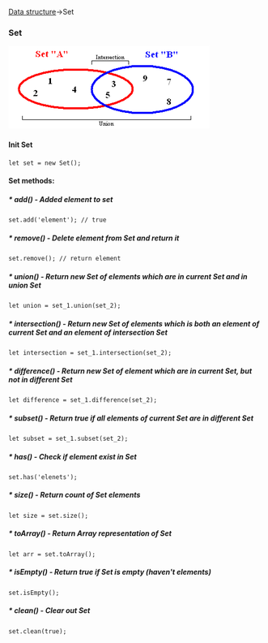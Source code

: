 [Data structure](https://github.com/rodiosheek/data-structures)->Set

### Set
![Set](https://github.com/rodiosheek/data-structures/blob/master/src/lib/data-structure/set/Set.png)

#### Init Set
```
let set = new Set();
```
#### Set methods: 
##### * add() - Added element to set
```
set.add('element'); // true
```
##### * remove() - Delete element from Set and return it
```
set.remove(); // return element
```
##### * union() - Return new Set of elements which are in current Set and in union Set
```
let union = set_1.union(set_2);
```
##### * intersection() - Return new Set of elements which is both an element of current Set  and an element of intersection Set
```
let intersection = set_1.intersection(set_2);
```
##### * difference() - Return new Set of element which are in current Set, but not in different Set
```
let difference = set_1.difference(set_2);
```
##### * subset() - Return true if all elements of current Set are in different Set
```
let subset = set_1.subset(set_2);
```
##### * has() - Check if element exist in Set
```
set.has('elenets');
```
##### * size() - Return count of Set elements
```
let size = set.size();
```
##### * toArray() -  Return Array representation of Set
```
let arr = set.toArray();
```
##### * isEmpty() - Return true if Set is empty (haven't elements)
```
set.isEmpty();
```
##### * clean() - Clear out Set
```
set.clean(true);
```
